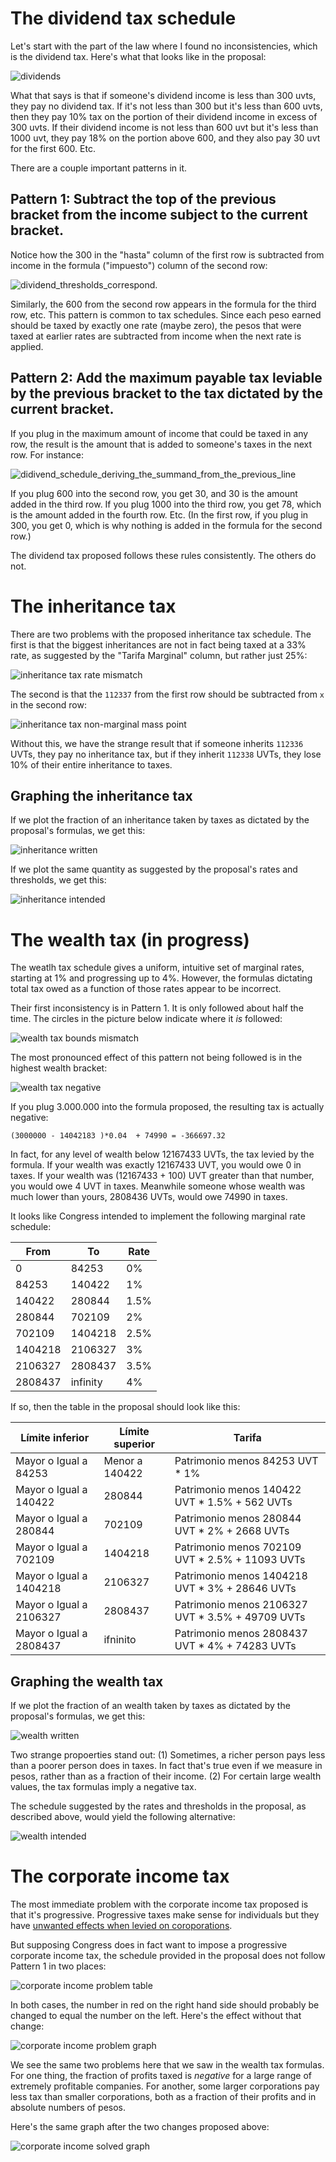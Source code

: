 # The dividend tax schedule

Let's start with the part of the law where I found no inconsistencies, which is the dividend tax. Here's what that looks like in the proposal:

![dividends](tables/dividends/dividends.png)

What that says is that if someone's dividend income is less than 300 uvts, they pay no dividend tax. If it's not less than 300 but it's less than 600 uvts, then they pay 10% tax on the portion of their dividend income in excess of 300 uvts. If their dividend income is not less than 600 uvt but it's less than 1000 uvt, they pay 18% on the portion above 600, and they also pay 30 uvt for the first 600. Etc.

There are a couple important patterns in it.

## Pattern 1: Subtract the top of the previous bracket from the income subject to the current bracket.

Notice how the 300 in the "hasta" column of the first row is subtracted from income in the formula ("impuesto") column of the second row:

![dividend_thresholds_correspond](tables/dividends/dividend-tax-thresholds-correspond.png).

Similarly, the 600 from the second row appears in the formula for the third row, etc. This pattern is common to tax schedules. Since each peso earned should be taxed by exactly one rate (maybe zero), the pesos that were taxed at earlier rates are subtracted from income when the next rate is applied.

## Pattern 2: Add the maximum payable tax leviable by the previous bracket to the tax dictated by the current bracket.

If you plug in the maximum amount of income that could be taxed in any row, the result is the amount that is added to someone's taxes in the next row. For instance:

![didivend_schedule_deriving_the_summand_from_the_previous_line](tables/dividends/dividends-plug-prev-max-into-prev-formula.png)

If you plug 600 into the second row, you get 30, and 30 is the amount added in the third row. If you plug 1000 into the third row, you get 78, which is the amount added in the fourth row. Etc. (In the first row, if you plug in 300, you get 0, which is why nothing is added in the formula for the second row.)

The dividend tax proposed follows these rules consistently. The others do not.


# The inheritance tax

There are two problems with the proposed inheritance tax schedule. The first is that the biggest inheritances are not in fact being taxed at a 33% rate, as suggested by the "Tarifa Marginal" column, but rather just 25%:

![inheritance tax rate mismatch](tables/inheritance/rate-mismatch.png)

The second is that the `112337` from the first row should be subtracted from `x` in the second row:

![inheritance tax non-marginal mass point](tables/inheritance/non-marginal.png)

Without this, we have the strange result that if someone inherits `112336` UVTs, they pay no inheritance tax, but if they inherit `112338` UVTs, they lose 10% of their entire inheritance to taxes.


## Graphing the inheritance tax

If we plot the fraction of an inheritance taken by taxes as dictated by the proposal's formulas, we get this:

![inheritance written](graphs/inheritance-written-0-50000000.0.png)

If we plot the same quantity as suggested by the proposal's rates and thresholds, we get this:

![inheritance intended](graphs/inheritance-intended-0-50000000.0.png)


# The wealth tax (in progress)

The weatlh tax schedule gives a uniform, intuitive set of marginal rates, starting at 1% and progressing up to 4%. However, the formulas dictating total tax owed as a function of those rates appear to be incorrect.

Their first inconsistency is in Pattern 1. It is only followed about half the time. The circles in the picture below indicate where it *is* followed:

![wealth tax bounds mismatch](tables/wealth/bounds-mismatch.png)

The most pronounced effect of this pattern not being followed is in the highest wealth bracket:

![wealth tax negative](tables/wealth/negative.png)

If you plug 3.000.000 into the formula proposed, the resulting tax is actually negative:
```
(3000000 - 14042183 )*0.04  + 74990 = -366697.32
```

In fact, for any level of wealth below 12167433 UVTs, the tax levied by the formula. If your wealth was exactly 12167433 UVT, you would owe 0 in taxes. If your wealth was (12167433 + 100) UVT greater than that number, you would owe 4 UVT in taxes. Meanwhile someone whose wealth was much lower than yours, 2808436 UVTs, would owe 74990 in taxes.

It looks like Congress intended to implement the following marginal rate schedule:

| From    | To      | Rate |
| --      | --      | --   |
| 0       | 84253   | 0%   |
| 84253   | 140422  | 1%   |
| 140422  | 280844  | 1.5% |
| 280844  | 702109  | 2%   |
| 702109  | 1404218 | 2.5% |
| 1404218 | 2106327 | 3%   |
| 2106327 | 2808437 | 3.5% |
| 2808437 | infinity| 4%   |

If so, then the table in the proposal should look like this:

| Límite inferior         | Límite superior | Tarifa                                           |
| --                      | --              | --                                               |
| Mayor o Igual a   84253 | Menor a  140422 | Patrimonio menos 84253 UVT * 1%                  |
| Mayor o Igual a  140422 |          280844 | Patrimonio menos  140422 UVT * 1.5% + 562   UVTs |
| Mayor o Igual a  280844 |          702109 | Patrimonio menos  280844 UVT * 2%   + 2668  UVTs |
| Mayor o Igual a  702109 |         1404218 | Patrimonio menos  702109 UVT * 2.5% + 11093 UVTs |
| Mayor o Igual a 1404218 |         2106327 | Patrimonio menos 1404218 UVT * 3%   + 28646 UVTs |
| Mayor o Igual a 2106327 |         2808437 | Patrimonio menos 2106327 UVT * 3.5% + 49709 UVTs |
| Mayor o Igual a 2808437 |        ifninito | Patrimonio menos 2808437 UVT * 4%   + 74283 UVTs |


## Graphing the wealth tax

If we plot the fraction of an wealth taken by taxes as dictated by the proposal's formulas, we get this:

![wealth written](graphs/wealth-written-0-50000000.0.png)

Two strange propoerties stand out: (1) Sometimes, a richer person pays less than a poorer person does in taxes. In fact that's true even if we measure in pesos, rather than as a fraction of their income. (2) For certain large wealth values, the tax formulas imply a negative tax.

The schedule suggested by the rates and thresholds in the proposal, as described above, would yield the following alternative:

![wealth intended](graphs/wealth-intended-0-50000000.0.png)


# The corporate income tax

The most immediate problem with the corporate income tax proposed is that it's progressive. Progressive taxes make sense for individuals but they have [unwanted effects when levied on coroporations](https://economic-incentives.blogspot.com/2010/02/why-isn-corporate-income-tax.html).

But supposing Congress does in fact want to impose a progressive corporate income tax, the schedule provided in the proposal does not follow Pattern 1 in two places:

![corporate income problem table](tables/corp-income/bounds-mismatch.png)

In both cases, the number in red on the right hand side should probably be changed to equal the number on the left. Here's the effect without that change:

![corporate income problem graph](graphs/corp-income-written-0-100000000.0.png)

We see the same two problems here that we saw in the wealth tax formulas. For one thing, the fraction of profits taxed is *negative* for a large range of extremely profitable companies. For another, some larger corporations pay less tax than smaller corporations, both as a fraction of their profits and in absolute numbers of pesos.

Here's the same graph after the two changes proposed above:

![corporate income solved graph](graphs/corp-income-intended-0-100000000.0.png)
